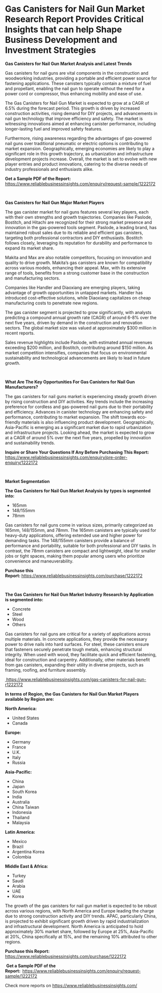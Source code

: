 <p><h1>Gas Canisters for Nail Gun Market Research Report Provides Critical Insights that can help Shape Business Development and Investment Strategies</h1></p><p><strong>Gas Canisters for Nail Gun Market Analysis and Latest Trends</strong></p>
<p><p>Gas canisters for nail guns are vital components in the construction and woodworking industries, providing a portable and efficient power source for fastening applications. These canisters typically contain a mixture of fuel and propellant, enabling the nail gun to operate without the need for a power cord or compressor, thus enhancing mobility and ease of use. </p><p>The Gas Canisters for Nail Gun Market is expected to grow at a CAGR of 6.5% during the forecast period. This growth is driven by increased construction activities, rising demand for DIY projects, and advancements in nail gun technology that improve efficiency and safety. The market is witnessing innovations aimed at enhancing canister performance, including longer-lasting fuel and improved safety features. </p><p>Furthermore, rising awareness regarding the advantages of gas-powered nail guns over traditional pneumatic or electric options is contributing to market expansion. Geographically, emerging economies are likely to play a significant role in this growth trajectory, as urbanization and infrastructure development projects increase. Overall, the market is set to evolve with new player entries and product innovations, catering to the diverse needs of industry professionals and enthusiasts alike.</p></p>
<p><strong>Get a Sample PDF of the Report:&nbsp;</strong> <a href="https://www.reliablebusinessinsights.com/enquiry/request-sample/1222172?utm_campaign=1720&utm_medium=2&utm_source=Github&utm_content=ia&utm_term=02032025&utm_id=gas-canisters-for-nail-gun">https://www.reliablebusinessinsights.com/enquiry/request-sample/1222172</a></p>
<p>&nbsp;</p>
<p><strong>Gas Canisters for Nail Gun Major Market Players</strong></p>
<p><p>The gas canister market for nail guns features several key players, each with their own strengths and growth trajectories. Companies like Paslode, Bostitch, and Hitachi are recognized for their strong market presence and innovation in the gas-powered tools segment. Paslode, a leading brand, has maintained robust sales due to its reliable and efficient gas canisters, targeting both professional contractors and DIY enthusiasts. Bostitch follows closely, leveraging its reputation for durability and performance to expand its market share.</p><p>Makita and Max are also notable competitors, focusing on innovation and quality to drive growth. Makita’s gas canisters are known for compatibility across various models, enhancing their appeal. Max, with its extensive range of tools, benefits from a strong customer base in the construction and manufacturing sectors. </p><p>Companies like Handler and Diaoxiang are emerging players, taking advantage of growth opportunities in untapped markets. Handler has introduced cost-effective solutions, while Diaoxiang capitalizes on cheap manufacturing costs to penetrate new regions.</p><p>The gas canister segment is projected to grow significantly, with analysts predicting a compound annual growth rate (CAGR) of around 6-8% over the next five years, driven by demand in the construction and renovation sectors. The global market size was valued at approximately $300 million in recent reports.</p><p>Sales revenue highlights include Paslode, with estimated annual revenues exceeding $200 million, and Bostitch, contributing around $150 million. As market competition intensifies, companies that focus on environmental sustainability and technological advancements are likely to lead in future growth.</p></p>
<p>&nbsp;</p>
<p><strong>What Are The Key Opportunities For Gas Canisters for Nail Gun Manufacturers?</strong></p>
<p><p>The gas canisters for nail guns market is experiencing steady growth driven by rising construction and DIY activities. Key trends include the increasing preference for cordless and gas-powered nail guns due to their portability and efficiency. Advances in canister technology are enhancing safety and performance, contributing to market expansion. The shift towards eco-friendly materials is also influencing product development. Geographically, Asia-Pacific is emerging as a significant market due to rapid urbanization and infrastructure projects. Looking ahead, the market is expected to grow at a CAGR of around 5% over the next five years, propelled by innovation and sustainability trends.</p></p>
<p><strong>Inquire or Share Your Questions If Any Before Purchasing This Report:</strong> <a href="https://www.reliablebusinessinsights.com/enquiry/pre-order-enquiry/1222172?utm_campaign=1720&utm_medium=2&utm_source=Github&utm_content=ia&utm_term=02032025&utm_id=gas-canisters-for-nail-gun">https://www.reliablebusinessinsights.com/enquiry/pre-order-enquiry/1222172</a></p>
<p>&nbsp;</p>
<p><strong>Market Segmentation</strong></p>
<p><strong>The Gas Canisters for Nail Gun Market Analysis by types is segmented into:</strong></p>
<p><ul><li>165mm</li><li>148/155mm</li><li>78mm</li></ul></p>
<p><p>Gas canisters for nail guns come in various sizes, primarily categorized as 165mm, 148/155mm, and 78mm. The 165mm canisters are typically used for heavy-duty applications, offering extended use and higher power for demanding tasks. The 148/155mm canisters provide a balance of performance and portability, suitable for both professional and DIY tasks. In contrast, the 78mm canisters are compact and lightweight, ideal for smaller jobs or tight spaces, making them popular among users who prioritize convenience and maneuverability.</p></p>
<p><strong>Purchase this Report:&nbsp;</strong><a href="https://www.reliablebusinessinsights.com/purchase/1222172?utm_campaign=1720&utm_medium=2&utm_source=Github&utm_content=ia&utm_term=02032025&utm_id=gas-canisters-for-nail-gun">https://www.reliablebusinessinsights.com/purchase/1222172</a></p>
<p>&nbsp;</p>
<p><strong>The Gas Canisters for Nail Gun Market Industry Research by Application is segmented into:</strong></p>
<p><ul><li>Concrete</li><li>Steel</li><li>Wood</li><li>Others</li></ul></p>
<p><p>Gas canisters for nail guns are critical for a variety of applications across multiple materials. In concrete applications, they provide the necessary power to drive nails into hard surfaces. For steel, these canisters ensure that fasteners securely penetrate tough metals, enhancing structural integrity. When used with wood, they facilitate quick and efficient fastening, ideal for construction and carpentry. Additionally, other materials benefit from gas canisters, expanding their utility in diverse projects, such as framing, roofing, and furniture assembly.</p></p>
<p><a href="https://www.reliablebusinessinsights.com/gas-canisters-for-nail-gun-r1222172?utm_campaign=1720&utm_medium=2&utm_source=Github&utm_content=ia&utm_term=02032025&utm_id=gas-canisters-for-nail-gun">&nbsp;https://www.reliablebusinessinsights.com/gas-canisters-for-nail-gun-r1222172</a></p>
<p><strong>In terms of Region, the Gas Canisters for Nail Gun Market Players available by Region are:</strong></p>
<p>
    <p> <strong> North America: </strong>
        <ul>
            <li>United States</li>
            <li>Canada</li>
        </ul>
        </p> 
    <p> <strong> Europe: </strong>
        <ul>
            <li>Germany</li>
            <li>France</li>
            <li>U.K.</li>
            <li>Italy</li>
            <li>Russia</li>
        </ul>
        </p> 
    <p> <strong> Asia-Pacific: </strong>
        <ul>
            <li>China</li>
            <li>Japan</li>
            <li>South Korea</li>
            <li>India</li>
            <li>Australia</li>
            <li>China Taiwan</li>
            <li>Indonesia</li>
            <li>Thailand</li>
            <li>Malaysia</li>
        </ul>
        </p> 
    <p> <strong> Latin America: </strong>
        <ul>
            <li>Mexico</li>
            <li>Brazil</li>
            <li>Argentina Korea</li>
            <li>Colombia</li>
        </ul>
        </p> 
    <p> <strong> Middle East & Africa: </strong>
        <ul>
            <li>Turkey</li>
            <li>Saudi</li>
            <li>Arabia</li>
            <li>UAE</li>
            <li>Korea</li>
        </ul>
    </p>
    </p>
<p><p>The growth of the gas canisters for nail gun market is expected to be robust across various regions, with North America and Europe leading the charge due to strong construction activity and DIY trends. APAC, particularly China, is projected to exhibit significant growth driven by rapid industrialization and infrastructural development. North America is anticipated to hold approximately 30% market share, followed by Europe at 25%, Asia-Pacific at 20%, China specifically at 15%, and the remaining 10% attributed to other regions.</p></p>
<p><strong>Purchase this Report: </strong><a href="https://www.reliablebusinessinsights.com/purchase/1222172?utm_campaign=1720&utm_medium=2&utm_source=Github&utm_content=ia&utm_term=02032025&utm_id=gas-canisters-for-nail-gun">https://www.reliablebusinessinsights.com/purchase/1222172</a></p>
<p>&nbsp;<strong>Get a Sample PDF of the Report:&nbsp;&nbsp;</strong><a href="https://www.reliablebusinessinsights.com/enquiry/request-sample/1222172?utm_campaign=1720&utm_medium=2&utm_source=Github&utm_content=ia&utm_term=02032025&utm_id=gas-canisters-for-nail-gun">https://www.reliablebusinessinsights.com/enquiry/request-sample/1222172</a></p>
<p><strong></strong></p>
<p>Check more reports on <a href="https://www.reliablebusinessinsights.com/?utm_campaign=1720&utm_medium=2&utm_source=Github&utm_content=ia&utm_term=02032025&utm_id=gas-canisters-for-nail-gun">https://www.reliablebusinessinsights.com/</a></p>
